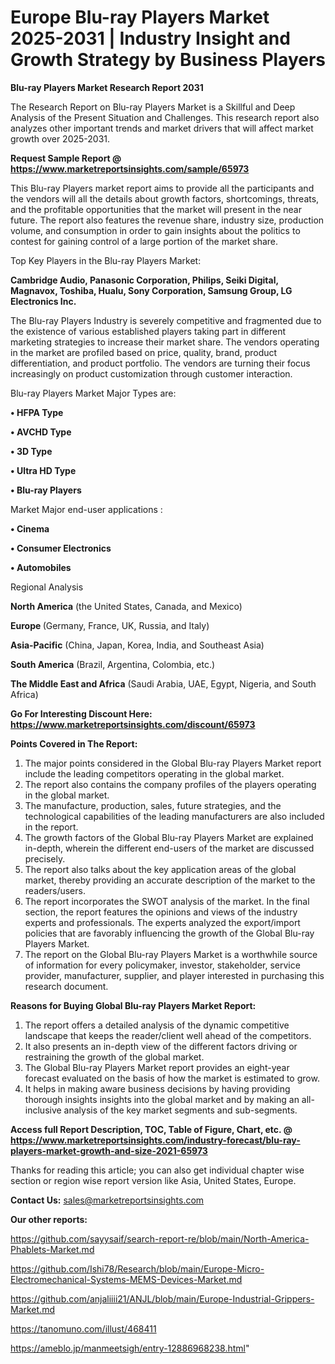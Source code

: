 # Europe Blu-ray Players Market 2025-2031 | Industry Insight and Growth Strategy by Business Players

<strong>Blu-ray Players Market Research Report 2031</strong>

The Research Report on Blu-ray Players Market is a Skillful and Deep Analysis of the Present Situation and Challenges. This research report also analyzes other important trends and market drivers that will affect market growth over 2025-2031.

<strong>Request Sample Report @ <a href=https://www.marketreportsinsights.com/sample/65973>https://www.marketreportsinsights.com/sample/65973</a></strong>

This Blu-ray Players market report aims to provide all the participants and the vendors will all the details about growth factors, shortcomings, threats, and the profitable opportunities that the market will present in the near future. The report also features the revenue share, industry size, production volume, and consumption in order to gain insights about the politics to contest for gaining control of a large portion of the market share.

Top Key Players in the Blu-ray Players Market:

<strong>Cambridge Audio, Panasonic Corporation, Philips, Seiki Digital, Magnavox, Toshiba, Hualu, Sony Corporation, Samsung Group, LG Electronics Inc.</strong>

The Blu-ray Players Industry is severely competitive and fragmented due to the existence of various established players taking part in different marketing strategies to increase their market share. The vendors operating in the market are profiled based on price, quality, brand, product differentiation, and product portfolio. The vendors are turning their focus increasingly on product customization through customer interaction.

Blu-ray Players Market Major Types are:

<strong>• HFPA Type

• AVCHD Type

• 3D Type

• Ultra HD Type

• Blu-ray Players</strong>

Market Major end-user applications :

<strong>• Cinema

• Consumer Electronics

• Automobiles</strong>

Regional Analysis

</u><strong><b>North America</b></strong> (the United States, Canada, and Mexico)

<strong><b>Europe </b></strong>(Germany, France, UK, Russia, and Italy)

<strong><b>Asia-Pacific</b></strong> (China, Japan, Korea, India, and Southeast Asia)

<strong><b>South America</b></strong> (Brazil, Argentina, Colombia, etc.)

<strong><b>The Middle East and Africa</b></strong> (Saudi Arabia, UAE, Egypt, Nigeria, and South Africa)

<strong>Go For Interesting Discount Here: <a href=https://www.marketreportsinsights.com/discount/65973>https://www.marketreportsinsights.com/discount/65973</a></strong>

<strong>Points Covered in The Report:</strong>
<ol>
  <li>The major points considered in the Global Blu-ray Players Market report include the leading competitors operating in the global market.</li>
  <li>The report also contains the company profiles of the players operating in the global market.</li>
  <li>The manufacture, production, sales, future strategies, and the technological capabilities of the leading manufacturers are also included in the report.</li>
  <li>The growth factors of the Global Blu-ray Players Market are explained in-depth, wherein the different end-users of the market are discussed precisely.</li>
  <li>The report also talks about the key application areas of the global market, thereby providing an accurate description of the market to the readers/users.</li>
  <li>The report incorporates the SWOT analysis of the market. In the final section, the report features the opinions and views of the industry experts and professionals. The experts analyzed the export/import policies that are favorably influencing the growth of the Global Blu-ray Players Market.</li>
  <li>The report on the Global Blu-ray Players Market is a worthwhile source of information for every policymaker, investor, stakeholder, service provider, manufacturer, supplier, and player interested in purchasing this research document.</li>
</ol>
<strong>Reasons for Buying Global Blu-ray Players Market Report:</strong>

<ol>
  <li>The report offers a detailed analysis of the dynamic competitive landscape that keeps the reader/client well ahead of the competitors.</li>
  <li>It also presents an in-depth view of the different factors driving or restraining the growth of the global market.</li>
  <li>The Global Blu-ray Players Market report provides an eight-year forecast evaluated on the basis of how the market is estimated to grow.</li>
  <li>It helps in making aware business decisions by having providing thorough insights insights into the global market and by making an all-inclusive analysis of the key market segments and sub-segments.</li>
</ol>
<strong>Access full Report Description, TOC, Table of Figure, Chart, etc. @ <a href=https://www.marketreportsinsights.com/industry-forecast/blu-ray-players-market-growth-and-size-2021-65973>https://www.marketreportsinsights.com/industry-forecast/blu-ray-players-market-growth-and-size-2021-65973</a></strong>


Thanks for reading this article; you can also get individual chapter wise section or region wise report version like Asia, United States, Europe.

<strong>Contact Us:</strong>
sales@marketreportsinsights.com

<strong>Our other reports:</strong>

<a href=https://github.com/sayysaif/search-report-re/blob/main/North-America-Phablets-Market.md>https://github.com/sayysaif/search-report-re/blob/main/North-America-Phablets-Market.md</a>

<a href=https://github.com/Ishi78/Research/blob/main/Europe-Micro-Electromechanical-Systems-MEMS-Devices-Market.md>https://github.com/Ishi78/Research/blob/main/Europe-Micro-Electromechanical-Systems-MEMS-Devices-Market.md</a>

<a href=https://github.com/anjaliiii21/ANJL/blob/main/Europe-Industrial-Grippers-Market.md>https://github.com/anjaliiii21/ANJL/blob/main/Europe-Industrial-Grippers-Market.md</a>

<a href=https://tanomuno.com/illust/468411>https://tanomuno.com/illust/468411</a>

<a href=https://ameblo.jp/manmeetsigh/entry-12886968238.html>https://ameblo.jp/manmeetsigh/entry-12886968238.html</a>"
